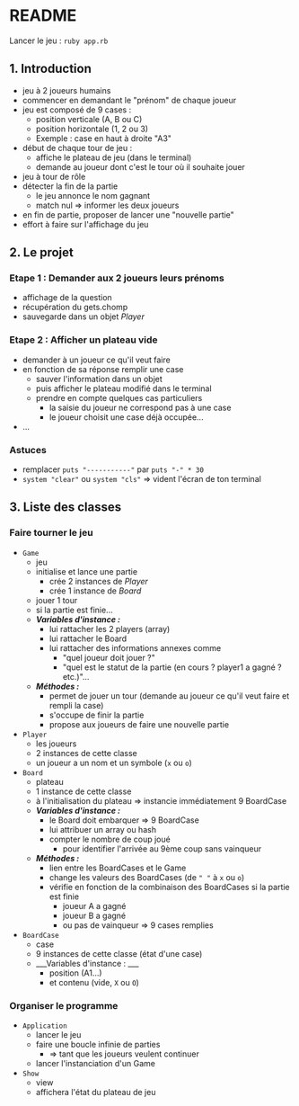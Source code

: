 # README

Lancer le jeu : `ruby app.rb`

## 1. Introduction
- jeu à 2 joueurs humains
- commencer en demandant le "prénom" de chaque joueur
- jeu est composé de 9 cases :
  - position verticale (A, B ou C)
  - position horizontale (1, 2 ou 3)
  - Exemple : case en haut à droite "A3"
- début de chaque tour de jeu :
  - affiche le plateau de jeu (dans le terminal)
  - demande au joueur dont c'est le tour où il souhaite jouer
- jeu à tour de rôle
- détecter la fin de la partie
  - le jeu annonce le nom gagnant
  - match nul => informer les deux joueurs
- en fin de partie, proposer de lancer une "nouvelle partie"
- effort à faire sur l'affichage du jeu

## 2. Le projet
### Etape 1 : Demander aux 2 joueurs leurs prénoms
- affichage de la question
- récupération du gets.chomp
- sauvegarde dans un objet *Player*
### Etape 2 : Afficher un plateau vide
- demander à un joueur ce qu'il veut faire
- en fonction de sa réponse remplir une case
  - sauver l'information dans un objet
  - puis afficher le plateau modifié dans le terminal
  - prendre en compte quelques cas particuliers
    - la saisie du joueur ne correspond pas à une case
    - le joueur choisit une case déjà occupée...
- ...
### Astuces
- remplacer `puts "-----------"` par `puts "-" * 30`
- `system "clear"` ou `system "cls"` => vident l'écran de ton terminal
## 3. Liste des classes
### Faire tourner le jeu
- `Game`
  - jeu
  - initialise et lance une partie
    - crée 2 instances de *Player*
    - crée 1 instance de *Board*
  - jouer 1 tour
  - si la partie est finie...
  - ___Variables d'instance :___
    - lui rattacher les 2 players (array)
    - lui rattacher le Board
    - lui rattacher des informations annexes comme
       -  "quel joueur doit jouer ?"
       -  "quel est le statut de la partie (en cours ? player1 a gagné ? etc.)"...
  - ___Méthodes :___
    - permet de jouer un tour (demande au joueur ce qu'il veut faire et rempli la case)
    - s'occupe de finir la partie
    - propose aux joueurs de faire une nouvelle partie
- `Player`
  - les joueurs
  - 2 instances de cette classe
  - un joueur a un nom et un symbole (`x` ou `o`)
- `Board`
  - plateau
  - 1 instance de cette classe
  - à l'initialisation du plateau => instancie immédiatement 9 BoardCase
  - ___Variables d'instance :___
    - le Board doit embarquer => 9 BoardCase
    - lui attribuer un array ou hash
    - compter le nombre de coup joué
      - pour identifier l'arrivée au 9ème coup sans vainqueur
  - ___Méthodes :___
    - lien entre les BoardCases et le Game
    - change les valeurs des BoardCases (de `" "` à `x` ou `o`)
    - vérifie en fonction de la combinaison des BoardCases si la partie est finie
      - joueur A a gagné
      - joueur B a gagné
      - ou pas de vainqueur => 9 cases remplies
- `BoardCase`
  - case
  - 9 instances de cette classe (état d'une case)
  - ___Variables d'instance : ___
    - position (A1...)
    - et contenu (vide, `X` ou `O`)
### Organiser le programme
- `Application`
  - lancer le jeu
  - faire une boucle infinie de parties
    - => tant que les joueurs veulent continuer
  - lancer l'instanciation d'un Game
- `Show`
  - view
  - affichera l'état du plateau de jeu